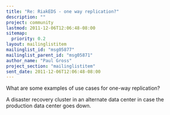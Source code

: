 ```yaml
---
title: "Re: RiakEDS - one way replication?"
description: ""
project: community
lastmod: 2011-12-06T12:06:48-08:00
sitemap:
  priority: 0.2
layout: mailinglistitem
mailinglist_id: "msg05877"
mailinglist_parent_id: "msg05871"
author_name: "Paul Gross"
project_section: "mailinglistitem"
sent_date: 2011-12-06T12:06:48-08:00
---
```


What are some examples of use cases for one-way replication?

A disaster recovery cluster in an alternate data center in case the 
production data center goes down.

